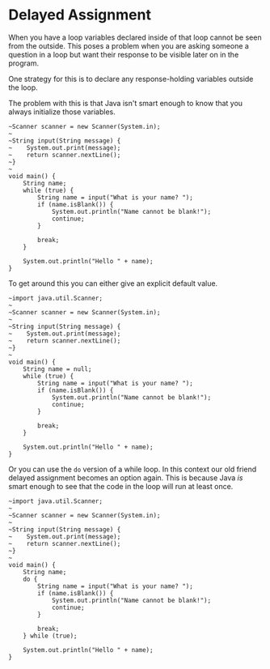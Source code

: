 # Delayed Assignment

When you have a loop variables declared inside of that loop cannot be seen from the outside.
This poses a problem when you are asking someone a question in a loop but want their response to be
visible later on in the program.

One strategy for this is to declare any response-holding variables outside the loop.

The problem with this is that Java isn't smart enough to know that you always initialize those variables.

```java,no_run,does_not_compile
~Scanner scanner = new Scanner(System.in);
~
~String input(String message) {
~    System.out.print(message);
~    return scanner.nextLine();
~}
~
void main() {
    String name;
    while (true) {
        String name = input("What is your name? ");
        if (name.isBlank()) {
            System.out.println("Name cannot be blank!");
            continue;
        }

        break;
    }

    System.out.println("Hello " + name);
}
```

To get around this you can either give an explicit default value.

```java,no_run
~import java.util.Scanner;
~
~Scanner scanner = new Scanner(System.in);
~
~String input(String message) {
~    System.out.print(message);
~    return scanner.nextLine();
~}
~
void main() {
    String name = null;
    while (true) {
        String name = input("What is your name? ");
        if (name.isBlank()) {
            System.out.println("Name cannot be blank!");
            continue;
        }

        break;
    }

    System.out.println("Hello " + name);
}
```

Or you can use the `do` version of a while loop. 
In this context our old friend delayed assignment becomes an option again. This is because Java *is* smart enough
to see that the code in the loop will run at least once.

```java,no_run
~import java.util.Scanner;
~
~Scanner scanner = new Scanner(System.in);
~
~String input(String message) {
~    System.out.print(message);
~    return scanner.nextLine();
~}
~
void main() {
    String name;
    do {
        String name = input("What is your name? ");
        if (name.isBlank()) {
            System.out.println("Name cannot be blank!");
            continue;
        }

        break;
    } while (true);

    System.out.println("Hello " + name);
}
```